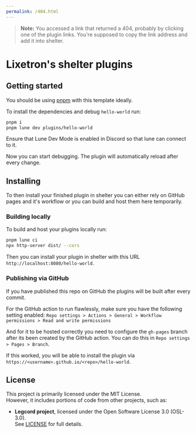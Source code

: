 ```yaml
---
permalink: /404.html
---
```

> **Note:** You accessed a link that returned a 404, probably by clicking one of the plugin links. You're supposed to copy the link address and add it into shelter.

# Lixetron's shelter plugins

## Getting started
You should be using [pnpm](https://pnpm.io/) with this template ideally.

To install the dependencies and debug `hello-world` run:
```sh
pnpm i 
pnpm lune dev plugins/hello-world
```

Ensure that Lune Dev Mode is enabled in Discord so that lune can connect to it.

Now you can start debugging. The plugin will automatically reload after every change.

## Installing
To then install your finished plugin in shelter you can either rely on GitHub pages and it's workflow or you can build and host them here temporarily.

### Building locally
To build and host your plugins locally run:
```sh
pnpm lune ci
npx http-server dist/ --cors
```
Then you can install your plugin in shelter with this URL `http://localhost:8080/hello-world`.

### Publishing via GitHub
If you have published this repo on GitHub the plugins will be built after every commit.

For the GitHub action to run flawlessly, make sure you have the following setting enabled:
`Repo settings > Actions > General > Workflow permissions > Read and write permissions`

And for it to be hosted correctly you need to configure the `gh-pages` branch after its been created by the GitHub action. You can do this in `Repo settings > Pages > Branch`.

If this worked, you will be able to install the plugin via `https://<username>.github.io/<repo>/hello-world`.

## License

This project is primarily licensed under the MIT License.  
However, it includes portions of code from other projects, such as:

- **Legcord project**, licensed under the Open Software License 3.0 (OSL-3.0).  
  See [LICENSE](./LICENSE) for full details.
